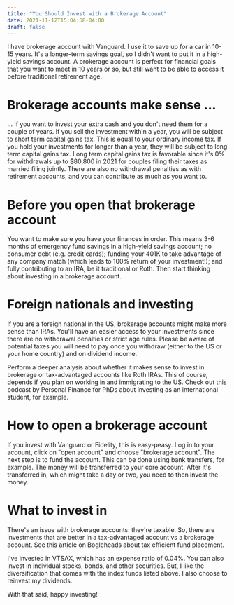 ```yaml
---
title: "You Should Invest with a Brokerage Account"
date: 2021-11-12T15:04:58-04:00
draft: false
---
```


I have brokerage account with Vanguard. I use it to save up for a car in 10-15 years. It's a longer-term savings goal, so I didn't want to put it in a high-yield savings account. A brokerage account is perfect for financial goals that you want to meet in 10 years or so, but still want to be able to access it before traditional retirement age. 

# Brokerage accounts make sense ...
... if you want to invest your extra cash and you don't need them for a couple of years. If you sell the investment within a year, you will be subject to short term capital gains tax. This is equal to your ordinary income tax. If you hold your investments for longer than a year, they will be subject to long term capital gains tax. Long term capital gains tax is favorable since it's 0% for withdrawals up to $80,800 in 2021 for couples filing their taxes as married filing jointly. There are also no withdrawal penalties as with retirement accounts, and you can contribute as much as you want to. 

# Before you open that brokerage account
You want to make sure you have your finances in order. This means 3-6 months of emergency fund savings in a high-yield savings account; no consumer debt (e.g. credit cards); funding your 401K to take advantage of any company match (which leads to 100% return of your investment!); and fully contributing to an IRA, be it traditional or Roth. Then start thinking about investing in a brokerage account.

# Foreign nationals and investing
If you are a foreign national in the US, brokerage accounts might make more sense than IRAs. You'll have an easier access to your investments since there are no withdrawal penalties or strict age rules. Please be aware of potential taxes you will need to pay once you withdraw (either to the US or your home country) and on dividend income. 

Perform a deeper analysis about whether it makes sense to invest in brokerage or tax-advantaged accounts like Roth IRAs. This of course, depends if you plan on working in and immigrating to the US. Check out this podcast by Personal Finance for PhDs about investing as an international student, for example. 

# How to open a brokerage account
If you invest with Vanguard or Fidelity, this is easy-peasy. Log in to your
account, click on "open account" and choose "brokerage account". The next step is to fund the account. This can be done using bank transfers, for example. The money will be transferred to your core account. After it's transferred in, which might take a day or two, you need to then invest the money.

# What to invest in
There's an issue with brokerage accounts: they're taxable. So, there are investments that are better in a tax-advantaged account vs a brokerage account. See this article on Bogleheads about tax efficient fund placement. 

I've invested in VTSAX, which has an expense ratio of 0.04%. You can also invest in individual stocks, bonds, and other securities. But, I like the diversification that comes with the index funds listed above. I also choose to reinvest my dividends. 

With that said, happy investing!

